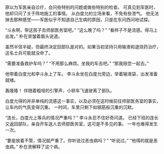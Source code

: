 原以为军医亲自诊疗，会问些特别的问题或做些特别的检查。
可真见到军医时，他却只问了关于阵地施工的事情。
从白度允的立场来看，不免有些泄气。
他无法抹去那种感觉——军医似乎不知道自己生病的原因，只是在东问西问地试探。

“斗永啊，带这孩子去师部医务室吧。”
“这么晚了吗？”
“看样子不是流感。得马上出发。”
朴在贤皱着眉头说道。

虽然半信半疑，但最终决定回部队是对的。如果当初坚持只用输液和退烧药治疗，这名士兵可能就没命了。

“需要准备救护车吗？”
“不用那么麻烦。坐我的车去吧。”
“那我陪您一起去。”

他带着白度允和李斗永上了车。
李斗永坐在白度允旁边，举着输液袋，出发准备就绪。

轰隆隆！
伴随着粗哑的引擎声，小轿车飞速驶离了部队。

白度允得的并非单纯的流感这一事实，以及必须在这时候前往师部医务室的事实，让车内的气氛变得沉重。
一时间，车里只剩下如钢筋般沉重的沉默。

“连长，白度允上等兵的情况严重吗？”
李斗永忍不住好奇问道。
已经下班的连长又返回部队，亲自开车送人去师部医务室，这可是不多见的事。
一年也难得发生一次。

“要是放着不管，情况就严重了。你听说过恙虫病吗？”
“听说过。”
“他得的就是恙虫病。”
朴在贤解释了这个病。